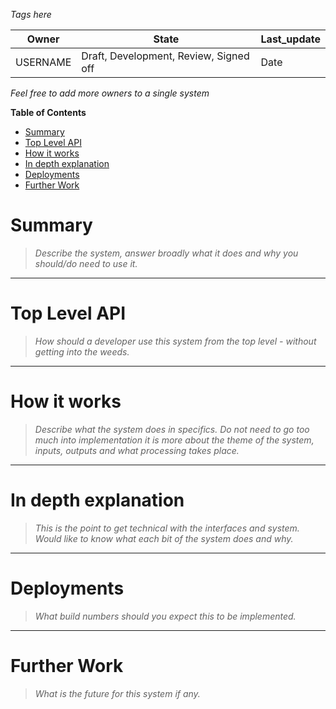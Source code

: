 
*Tags here*

|Owner|State|Last_update|
|--|--|--|
|USERNAME|Draft, Development, Review, Signed off|Date|
*Feel free to add more owners to a single system*

**Table of Contents**
- [Summary](#Summary)
- [Top Level API](#Top%20Level%20API)
- [How it works](#How%20it%20works)
- [In depth explanation](#In%20depth%20explanation)
- [Deployments](#Deployments)
- [Further Work](#Further%20Work)

# Summary
>*Describe the system, answer broadly what it does and why you should/do need to use it.*

---
# Top Level API
>*How should a developer use this system from the top level - without getting into the weeds.*

---
# How it works
>*Describe what the system does in specifics. Do not need to go too much into implementation it is more about the theme of the system, inputs, outputs and what processing takes place.*

---
# In depth explanation
>*This is the point to get technical with the interfaces and system. Would like to know what each bit of the system does and why.*

---
# Deployments
>*What build numbers should you expect this to be implemented.*

---
# Further Work
>*What is the future for this system if any.*